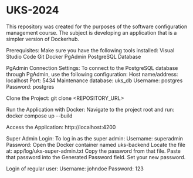 # UKS-2024
This repository was created for the purposes of the software configuration management course. The subject is developing an application that is a simpler version of Dockerhub.

Prerequisites:
    Make sure you have the following tools installed:
        Visual Studio Code
        Git
        Docker
        PgAdmin
        PostgreSQL Database


PgAdmin Connection Settings:
    To connect to the PostgreSQL database through PgAdmin, use the following configuration:
        Host name/address: localhost
        Port: 5434
        Maintenance database: uks_db
        Username: postgres
        Password: postgres


Clone the Project:
    git clone <REPOSITORY_URL>


Run the Application with Docker:
Navigate to the project root and run:
    docker compose up --build


Access the Application:
    http://localhost:4200


Super Admin Login:
    To log in as the super admin:
        Username: superadmin
        Password:
            Open the Docker container named uks-backend
            Locate the file at: app/log/uks-super-admin.txt
            Copy the password from that file.
            Paste that password into the Generated Password field.
            Set your new password.


Login of regular user:
    Username: johndoe
    Password: 123
